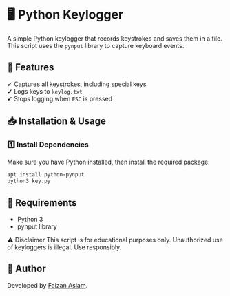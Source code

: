 # 🖥 Python Keylogger  

A simple Python keylogger that records keystrokes and saves them in a file. This script uses the `pynput` library to capture keyboard events.  

## 🚀 Features  
✔ Captures all keystrokes, including special keys  
✔ Logs keys to `keylog.txt`  
✔ Stops logging when `ESC` is pressed  

## 📥 Installation & Usage  

### 1️⃣ Install Dependencies  
Make sure you have Python installed, then install the required package:  
```bash
apt install python-pynput
python3 key.py
```

## 📌 Requirements
- Python 3
- pynput library

⚠ Disclaimer
This script is for educational purposes only. Unauthorized use of keyloggers is illegal. Use responsibly.

## 👤 Author
Developed by [Faizan Aslam](https://github.com/FaizanAslam-1).
